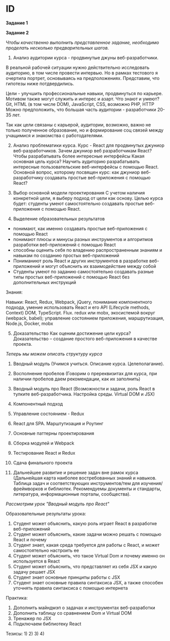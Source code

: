 # ID

**Задание 1**

**Задание 2**

*Чтобы качественно выполнить представленное задание, необходимо проделать несколько предварительных шагов.*

1) Анализ аудитории курса - продвинутые джуны веб-разработчики. 

В реальной рабочей ситуации нужно действительно исследовать аудиторию, в том числе провести интервью. Но в рамках тестового я очертила портрет, основываясь на предположениях. Представим, что гипотезы ниже потдвердились.

Цели - улучшить профессиональные навыки, продвинуться по карьере. Мотивом также могут служить и интерес и азарт.
Что знают и умеют? Git, HTML (в том числе DOM), JavaScript, CSS, возможно PHP, HTTP
Можно предположить, что большая часть аудитории - разработчики 20-35 лет.

Так как цели связаны с карьерой, аудитории, возможно, важно не только полученное образование, но и формирование соц связей между учащимися и знакомства с работодателями.

2) Анализ проблематики курса.
Курс - React для продвинутых джуниор веб-разработчиков.
Зачем джуниор веб разработчикам React? Чтобы разрабатывать более интересные интерфейсы
Какая основная цель курса? Научить аудиторию разрабатывать интересные пользовательские веб-интерфейсы с помощью React.
Основной вопрос, которому посвящен курс: как джуниор веб-разработчику создавать простые веб-приложения с помощью React?

3) Выбор основной модели проектирования
С учетом наличия конкретной цели, я выберу подход от цели как основу.
Целью курса будет: студенты умеют самостоятельно создавать простые веб-приложения с помощью React. 

4) Выделение образовательных результатов

- понимают, как именно создавать простые веб-приложения с помощью React
- понимают плюсы и минусы разных инструментов и алгоритмов разработки веб-приложений с помощью React
- способны оценить себя по владению распространенным знаниям и навыкам по созданию простых веб-приложений
- Пониманиют роль React и других инструментов в разработке веб-приложений и могут объяснить их взаимодействие между собой
- Студенты умеют по заданию самостоятельно создавать разные типы простых веб-приложений с помощью React без дополнительных инструкций


Знания: 
          
Навыки: React, Redux, Webpack, jQuery, понимание компонентного подхода, умение использовать React и его API (Lifecycle methods, Context) DOM, TypeScript. Flux.  redux или mobx, экосистемой вокруг (webpack, babel); управление состоянием приложения, маршрутизация, Node.js, Docker, mobx

5) Доказательство
Как оценим достижение цели курса? Доказательство – создание простого веб-приложения в качестве проекта.

*Теперь мы можем описать структуру курса*

1) Вводный модуль (Учимся учиться. Описание курса. Целеполагание).
2) Восполнение пробелов (Говорим о пререквизитах для курса, при наличии пробелов даем рекомендации, как их заполнить)

3) Вводный модуль про React (Возможности и задачи, роль React в тулките веб-разработчика. Настройка среды. Virtual DOM и JSX)
4) Компонентный подход
5) Управление состоянием - Redux
6) React для SPA. Марштутизация и Роутинг
8) Основные паттерны проектирования
9) Сборка модулей и Webpack
10) Тестирование React и Redux
11) Сдача финального проекта

11) Дальнейшее развитие и решение задач вне рамок курса (Дальнейшая карта наиболее востребованных знаний и навыков. Таблица задач и соответствующих инструментов/тем для изучения/фреймворков и библиотек. Рекомендуемы документы и стандарты, литература, информационные порталы, сообщества).

*Рассмотрим урок "Вводный модуль про React"*

Образовательные результаты урока:
1) Студент может объяснить, какую роль играет React в разработке веб-приложений
2) Студент может объяснить, какие задачи можно решать с помощью React и почему
3) Студент знает, какая среда требуется для работы с React, и может самостоятельно настроить ее
4) Студент может объяснить, что такое Virtual Dom и почему именно он используется в React
5) Студент может объяснить, что представляет из себя JSX и какую задачу решает JSX
6) Студент знает основные принципы работы с JSX
7) Студент знает основные правила синтаксиса JSX, а также способен уточнять правила синтаксиса с помощью интернета

Практика:
1) Дополнить майндмэп о задачах и инструментах веб-разработки
2) Дополнить таблицу со сравнением Dom и Virtual DOM
3) Тренажер по JSX
4) Подключаем библиотеку React

Тезисы:
1) 
2) 
3) 
4) 
